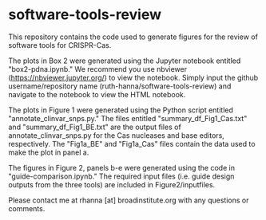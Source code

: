 # software-tools-review
This repository contains the code used to generate figures for the review of software tools for CRISPR-Cas.

The plots in Box 2 were generated using the Jupyter notebook entitled "box2-pdna.ipynb." We recommend you use nbviewer (https://nbviewer.jupyter.org/) to view the notebook. Simply input the github username/repository name (ruth-hanna/software-tools-review) and navigate to the notebook to view the HTML notebook.

The plots in Figure 1 were generated using the Python script entitled "annotate_clinvar_snps.py." The files entitled "summary_df_Fig1_Cas.txt" and "summary_df_Fig1_BE.txt" are the output files of annotate_clinvar_snps.py for the Cas nucleases and base editors, respectively. The "Fig1a_BE" and "Fig1a_Cas" files contain the data used to make the plot in panel a.

The figures in Figure 2, panels b-e were generated using the code in "guide-comparison.ipynb." The required input files (i.e. guide design outputs from the three tools) are included in Figure2/inputfiles.

Please contact me at rhanna [at] broadinstitute.org with any questions or comments.
